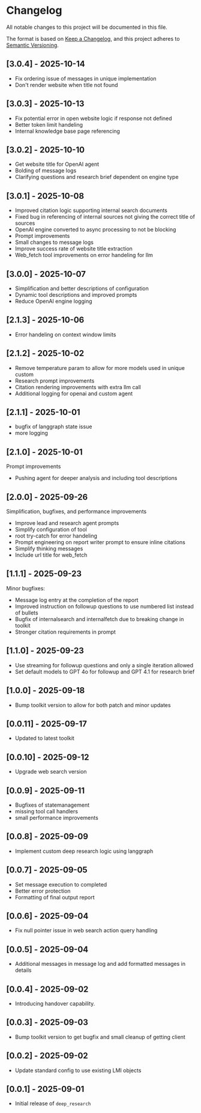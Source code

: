# Changelog

All notable changes to this project will be documented in this file.

The format is based on [Keep a Changelog](https://keepachangelog.com/en/1.0.0/), 
and this project adheres to [Semantic Versioning](https://semver.org/spec/v2.0.0.html).

## [3.0.4] - 2025-10-14
- Fix ordering issue of messages in unique implementation
- Don't render website when title not found 

## [3.0.3] - 2025-10-13
- Fix potential error in open website logic if response not defined
- Better token limit handeling
- Internal knowledge base page referencing

## [3.0.2] - 2025-10-10
- Get website title for OpenAI agent
- Bolding of message logs
- Clarifying questions and research brief dependent on engine type

## [3.0.1] - 2025-10-08
- Improved citation logic supporting internal search documents
- Fixed bug in referencing of internal sources not giving the correct title of sources
- OpenAI engine converted to async processing to not be blocking
- Prompt improvements
- Small changes to message logs
- Improve success rate of website title extraction
- Web_fetch tool improvements on error handeling for llm

## [3.0.0] - 2025-10-07
- Simplification and better descriptions of configuration
- Dynamic tool descriptions and improved prompts
- Reduce OpenAI engine logging 

## [2.1.3] - 2025-10-06
- Error handeling on context window limits

## [2.1.2] - 2025-10-02
- Remove temperature param to allow for more models used in unique custom
- Research prompt improvements
- Citation rendering improvements with extra llm call
- Additional logging for openai and custom agent

## [2.1.1] - 2025-10-01
- bugfix of langgraph state issue
- more logging

## [2.1.0] - 2025-10-01
Prompt improvements
- Pushing agent for deeper analysis and including tool descriptions

## [2.0.0] - 2025-09-26
Simplification, bugfixes, and performance improvements
- Improve lead and research agent prompts
- Simplify configuration of tool
- root try-catch for error handeling
- Prompt engineering on report writer prompt to ensure inline citations
- Simplify thinking messages
- Include url title for web_fetch

## [1.1.1] - 2025-09-23
Minor bugfixes:
- Message log entry at the completion of the report
- Improved instruction on followup questions to use numbered list instead of bullets
- Bugfix of internalsearch and internalfetch due to breaking change in toolkit
- Stronger citation requirements in prompt

## [1.1.0] - 2025-09-23
- Use streaming for followup questions and only a single iteration allowed
- Set default models to GPT 4o for followup and GPT 4.1 for research brief

## [1.0.0] - 2025-09-18
- Bump toolkit version to allow for both patch and minor updates

## [0.0.11] - 2025-09-17
- Updated to latest toolkit

## [0.0.10] - 2025-09-12
- Upgrade web search version

## [0.0.9] - 2025-09-11
- Bugfixes of statemanagement
- missing tool call handlers
- small performance improvements

## [0.0.8] - 2025-09-09
- Implement custom deep research logic using langgraph

## [0.0.7] - 2025-09-05
- Set message execution to completed
- Better error protection
- Formatting of final output report

## [0.0.6] - 2025-09-04
- Fix null pointer issue in web search action query handling

## [0.0.5] - 2025-09-04
- Additional messages in message log and add formatted messages in details

## [0.0.4] - 2025-09-02
- Introducing handover capability.

## [0.0.3] - 2025-09-03
- Bump toolkit version to get bugfix and small cleanup of getting client

## [0.0.2] - 2025-09-02
- Update standard config to use existing LMI objects

## [0.0.1] - 2025-09-01
- Initial release of `deep_research`